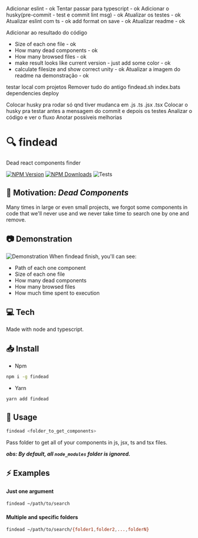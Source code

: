 Adicionar eslint - ok
Tentar passar para typescript - ok
Adicionar o husky(pre-commit - test e commit lint msg) - ok
Atualizar os testes - ok
Atualizar eslint com ts - ok
add format on save - ok
Atualizar readme - ok

Adicionar ao resultado do código
- Size of each one file - ok
- How many dead components - ok 
- How many browsed files - ok 
- make result looks like current version - just add some color - ok
- calculate filesize and show correct unity - ok
Atualizar a imagem do readme na demonstração - ok

testar local com projetos
Remover tudo do antigo
  findead.sh
  index.bats
  dependencies
deploy


Colocar husky pra rodar só qnd tiver mudanca em .js .ts .jsx .tsx
Colocar o husky pra testar antes a mensagem do commit e depois os testes
Analizar o código e ver o fluxo
Anotar possíveis melhorias

# :mag: findead

Dead react components finder

[![NPM Version](https://img.shields.io/npm/v/findead?logo=npm)]()
[![NPM Downloads](https://img.shields.io/npm/dw/findead?logo=npm)]()
![Tests](https://github.com/narcello/findead/workflows/TESTS/badge.svg)

## :dart: Motivation: _Dead Components_

Many times in large or even small projects, we forgot some components in code that we'll never use and we never take time to search one by one and remove.

## :camera: Demonstration

![Demonstration](https://user-images.githubusercontent.com/6786382/152322590-c2d40b74-f59c-4d05-97f2-08b4dde9481c.png)
When findead finish, you'll can see:

- Path of each one component
- Size of each one file
- How many dead components
- How many browsed files
- How much time spent to execution

## :computer: Tech

Made with node and typescript.

## :inbox_tray: Install

- Npm

```sh
npm i -g findead
```

- Yarn

```sh
yarn add findead
```

## :hammer: Usage

```bash
findead <folder_to_get_components>
```

Pass folder to get all of your components in js, jsx, ts and tsx files.

**_obs: By default, all `node_modules` folder is ignored._**

## :zap: Examples

#### Just one argument


```bash
findead ~/path/to/search
```

#### Multiple and specific folders

```bash
findead ~/path/to/search/{folder1,folder2,...,folderN}
```
